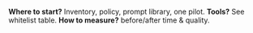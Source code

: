 <p><strong>Where to start?</strong> Inventory, policy, prompt library, one pilot. <strong>Tools?</strong> See whitelist table. <strong>How to measure?</strong> before/after time & quality.</p>